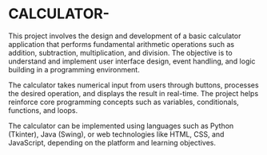 # CALCULATOR-


This project involves the design and development of a basic calculator application that performs fundamental arithmetic operations such as addition, subtraction, multiplication, and division. The objective is to understand and implement user interface design, event handling, and logic building in a programming environment.

The calculator takes numerical input from users through buttons, processes the desired operation, and displays the result in real-time. The project helps reinforce core programming concepts such as variables, conditionals, functions, and loops.

The calculator can be implemented using languages such as Python (Tkinter), Java (Swing), or web technologies like HTML, CSS, and JavaScript, depending on the platform and learning objectives.
